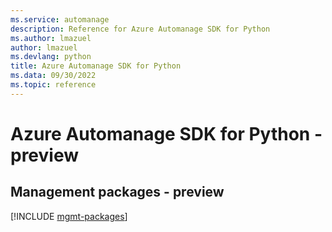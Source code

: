 ```yaml
---
ms.service: automanage
description: Reference for Azure Automanage SDK for Python
ms.author: lmazuel
author: lmazuel
ms.devlang: python
title: Azure Automanage SDK for Python
ms.data: 09/30/2022
ms.topic: reference
---
```

# Azure Automanage SDK for Python - preview

## Management packages - preview
[!INCLUDE [mgmt-packages](automanage-mgmt-index.md)]